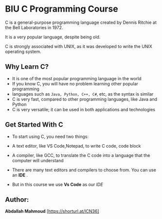 # BIU C Programming Course

C is a general-purpose programming language created by Dennis Ritchie at the Bell Laboratories in 1972.

It is a very popular language, despite being old.

C is strongly associated with UNIX, as it was developed to write the UNIX operating system.

## Why Learn C?

- It is one of the most popular programming language in the world
- If you know C, you will have no problem learning other popular programming
- languages such as `Java, Python, C++, C#`, etc, as the syntax is similar
- C is very fast, compared to other programming languages, like Java and Python
- C is very versatile; it can be used in both applications and technologies

## Get Started With C

- To start using C, you need two things:

- A text editor, like VS Code,Notepad, to write C code, code block
- A compiler, like GCC, to translate the C code into a language that the computer will understand
- There are many text editors and compilers to choose from. You can use an **IDE** .

- But in this course we use **Vs Code** as our _IDE_

## Author:
**Abdallah Mahmoud** [https://shorturl.at/lCN36]
